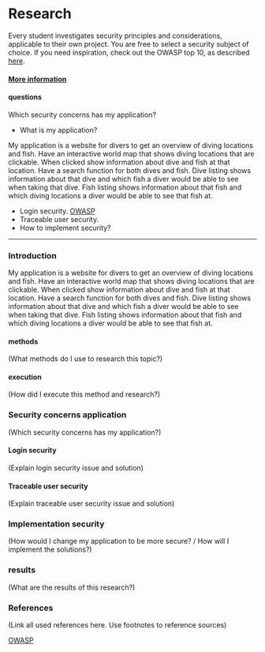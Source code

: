 # Research
Every student investigates security principles and considerations, applicable to their own project. 
You are free to select a security subject of choice. 
If you need inspiration, check out the OWASP top 10, as described [here](https://fhict.instructure.com/courses/12992/pages/secure-web-development?module_item_id=911584).
#### [More information](https://fhict.instructure.com/courses/12992/pages/research-reports-bachelor-students-only?module_item_id=911565)

#### questions
Which security concerns has my application?
- What is my application?

My application is a website for divers to get an overview of diving locations and fish. Have an interactive world map that shows diving locations that are clickable. When clicked show information about dive and fish at that location. Have a search function for both dives and fish. Dive listing shows information about that dive and which fish a diver would be able to see when taking that dive. Fish listing shows information about that fish and which diving locations a diver would be able to see that fish at.
- Login security. [OWASP](https://owasp.org/Top10/A07_2021-Identification_and_Authentication_Failures/)
- Traceable user security.
- How to implement security?

------------------------------------------------------------------------------------------------------------------------------------------------------------------
### Introduction
My application is a website for divers to get an overview of diving locations and fish. Have an interactive world map that shows diving locations that are clickable. When clicked show information about dive and fish at that location. Have a search function for both dives and fish. Dive listing shows information about that dive and which fish a diver would be able to see when taking that dive. Fish listing shows information about that fish and which diving locations a diver would be able to see that fish at.

#### methods
(What methods do I use to research this topic?)

#### execution
(How did I execute this method and research?)
### Security concerns application
(Which security concerns has my application?)

#### Login security
(Explain login security issue and solution)

#### Traceable user security
(Explain traceable user security issue and solution)

### Implementation security
(How would I change my application to be more secure? / How will I implement the solutions?)

### results
(What are the results of this research?)

### References
(Link all used references here. Use footnotes to reference sources)

[OWASP](https://owasp.org/Top10/A07_2021-Identification_and_Authentication_Failures/)
